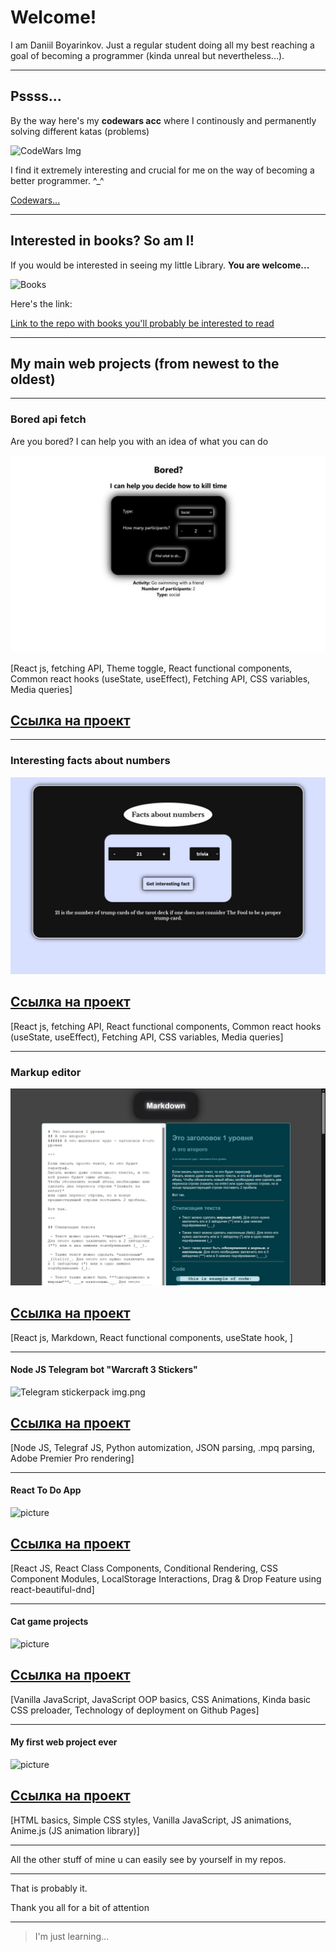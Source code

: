 # Welcome!

I am Daniil Boyarinkov. Just a regular student doing all my best reaching a goal of becoming a programmer (kinda unreal but nevertheless...).

---

## Pssss...

By the way here's my **codewars acc** where I continously and permanently solving different katas (problems)

<img width="318" alt="CodeWars Img" src="https://user-images.githubusercontent.com/89917619/156875703-9dbc3da9-a4d1-48d6-a471-8dd857ec450a.png">

I find it extremely interesting and crucial for me on the way of becoming a better programmer. ^_^

[Codewars...](https://www.codewars.com/users/BitDittoWit)

---

## Interested in books? So am I!

If you would be interested in seeing my little Library. **You are welcome...**

![Books](https://user-images.githubusercontent.com/89917619/156875713-b5f68afa-f9b6-4d26-9ab2-1f7c3661de57.png)

Here's the link:

[Link to the repo with books you'll probably be interested to read](https://github.com/daniilboyarinkov/Library)

---

## My main web projects (from newest to the oldest)

---

### Bored api fetch

Are you bored? I can help you with an idea of what you can do

![preview](https://github.com/daniilboyarinkov/bored-api-fetch-react/blob/master/for_readme/preview.jpg)

[React js, fetching API, Theme toggle, React functional components, Common react hooks (useState, useEffect), Fetching API, CSS variables, Media queries]


## **[Ссылка на проект](https://github.com/daniilboyarinkov/bored-api-fetch-react)**

---

### Interesting facts about numbers

![preview](https://github.com/daniilboyarinkov/InterestingFactsAboutNumbers/blob/master/preview.png)

## **[Ссылка на проект](https://github.com/daniilboyarinkov/InterestingFactsAboutNumbers)**

[React js, fetching API, React functional components, Common react hooks (useState, useEffect), Fetching API, CSS variables, Media queries]

---

### Markup editor

![markup editor img](https://github.com/daniilboyarinkov/markdown-learning-editor/blob/master/public/imgs/1.jpg)

## **[Ссылка на проект](https://github.com/daniilboyarinkov/markdown-learning-editor)**

[React js, Markdown, React functional components, useState hook, ]

---

#### Node JS Telegram bot "Warcraft 3 Stickers"

![Telegram stickerpack img.png](https://st1.latestly.com/wp-content/uploads/2020/12/Telegram-1-380x214.jpg)

## **[Ссылка на проект](https://github.com/daniilboyarinkov/Warcraft_III_Sticker_bot)**

[Node JS, Telegraf JS, Python automization, JSON parsing, .mpq parsing, Adobe Premier Pro rendering]

---

#### React To Do App

![picture](https://user-images.githubusercontent.com/89917619/156036573-e8baa718-7c19-47a0-abf7-3e100329fade.png)

## **[Ссылка на проект](https://github.com/daniilboyarinkov/React_To-Do-App-Example)**

[React JS, React Class Components, Conditional Rendering, CSS Component Modules, LocalStorage Interactions, Drag & Drop Feature using react-beautiful-dnd]

---

#### Cat game projects

![picture](https://user-images.githubusercontent.com/89917619/156006470-1e2485b4-a976-42a3-b312-30f7a7322f25.png)

## **[Ссылка на проект](https://github.com/daniilboyarinkov/Cat_game_project)**

[Vanilla JavaScript, JavaScript OOP basics, CSS Animations, Kinda basic CSS preloader, Technology of deployment on Github Pages]

---

#### My first web project ever

![picture](https://user-images.githubusercontent.com/89917619/156020562-090aabe6-fd64-46af-b200-1af4bdd3c034.png)

## **[Ссылка на проект](https://github.com/daniilboyarinkov/Anime.js_first_visualisation)**

[HTML basics, Simple CSS styles, Vanilla JavaScript, JS animations, Anime.js (JS animation library)]

---

All the other stuff of mine u can easily see by yourself in my repos. 

---

That is probably it. 

Thank you all for a bit of attention

---

> I'm just learning...
